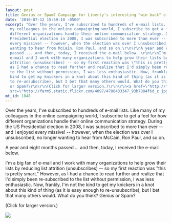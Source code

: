 ```yaml
---
layout: post
title: Genius or Spam? Campaign for Liberty's interesting "win back" e-mail campaign
date: '2010-07-12 15:59:10 -0500'
excerpt: "Over the years, I've subscribed to hundreds of e-mail lists. Like many of
  my colleagues in the online campaigning world, I subscribe to get a feel for how
  different organizations handle their online communication strategy. During the US
  Presidential election in 2008, I was subscribed to more than ever -- and I enjoyed
  every missive! -- however, when the election was over I unsubscribed, no longer
  wanting to hear from McCain, Ron Paul, and so on.\r\n\r\nA year and eight months
  passed ... and then, today, I received the e-mail below. \r\n\r\nI'm a big fan of
  e-mail and I work with many organizations to help grow their lists by reducing list
  attrition (unsubscribes) -- so my first reaction was \"this is pretty smart.\" However,
  as I had a chance to read further and realize that I'd simply been re-subscribed
  to the list without permission, I was less enthusiastic. Now, frankly, I'm not the
  kind to get my knickers in a knot about this kind of thing (as it is easy enough
  to re-unsubscribe), but I bet that many others would. What do you think? Genius
  or Spam?\r\n\r\n(Click for larger version.)\r\n\r\n<a href=\"http://farm5.static.flickr.com/4097/4786433347_9a022eb548_o.png\"><img
  src=\"http://farm5.static.flickr.com/4097/4786433347_93b7884f6d_z.jpg\" /></a>"
mt_id: 1848
---
```

Over the years, I've subscribed to hundreds of e-mail lists. Like many of my colleagues in the online campaigning world, I subscribe to get a feel for how different organizations handle their online communication strategy. During the US Presidential election in 2008, I was subscribed to more than ever -- and I enjoyed every missive! -- however, when the election was over I unsubscribed, no longer wanting to hear from McCain, Ron Paul, and so on.

A year and eight months passed ... and then, today, I received the e-mail below. 

I'm a big fan of e-mail and I work with many organizations to help grow their lists by reducing list attrition (unsubscribes) -- so my first reaction was "this is pretty smart." However, as I had a chance to read further and realize that I'd simply been re-subscribed to the list without permission, I was less enthusiastic. Now, frankly, I'm not the kind to get my knickers in a knot about this kind of thing (as it is easy enough to re-unsubscribe), but I bet that many others would. What do you think? Genius or Spam?

(Click for larger version.)

<a href="http://farm5.static.flickr.com/4097/4786433347_9a022eb548_o.png"><img src="http://farm5.static.flickr.com/4097/4786433347_93b7884f6d_z.jpg" /></a>
<!--break-->
